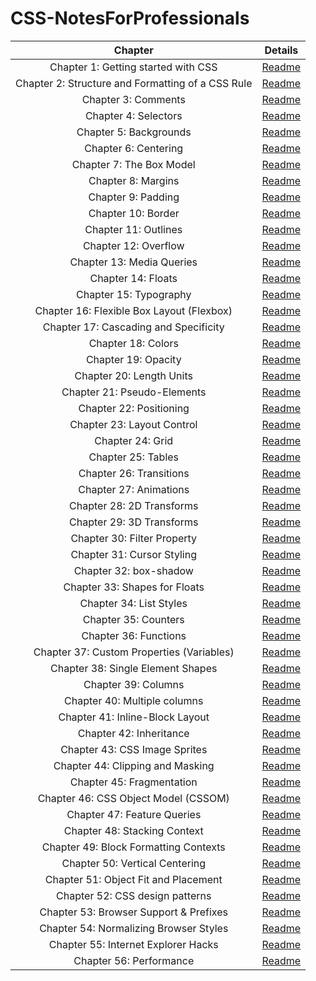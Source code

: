 # CSS-NotesForProfessionals

| Chapter | Details |
|:-------:|:-------:|
| Chapter 1: Getting started with CSS | [Readme]() |
| Chapter 2: Structure and Formatting of a CSS Rule | [Readme]() |
| Chapter 3: Comments | [Readme]() |
| Chapter 4: Selectors | [Readme]() |
| Chapter 5: Backgrounds | [Readme]() |
| Chapter 6: Centering | [Readme]() |
| Chapter 7: The Box Model | [Readme]() |
| Chapter 8: Margins | [Readme]() |
| Chapter 9: Padding | [Readme]() |
| Chapter 10: Border | [Readme]() |
| Chapter 11: Outlines | [Readme]() |
| Chapter 12: Overflow | [Readme]() |
| Chapter 13: Media Queries | [Readme]() |
| Chapter 14: Floats | [Readme]() |
| Chapter 15: Typography | [Readme]() |
| Chapter 16: Flexible Box Layout (Flexbox) | [Readme]() |
| Chapter 17: Cascading and Specificity | [Readme]() |
| Chapter 18: Colors | [Readme]() |
| Chapter 19: Opacity | [Readme]() |
| Chapter 20: Length Units | [Readme]() |
| Chapter 21: Pseudo-Elements | [Readme]() |
| Chapter 22: Positioning | [Readme]() |
| Chapter 23: Layout Control | [Readme]() |
| Chapter 24: Grid | [Readme]() |
| Chapter 25: Tables | [Readme]() |
| Chapter 26: Transitions | [Readme]() |
| Chapter 27: Animations | [Readme]() |
| Chapter 28: 2D Transforms | [Readme]() |
| Chapter 29: 3D Transforms | [Readme]() |
| Chapter 30: Filter Property | [Readme]() |
| Chapter 31: Cursor Styling | [Readme]() |
| Chapter 32: box-shadow | [Readme]() |
| Chapter 33: Shapes for Floats | [Readme]() |
| Chapter 34: List Styles | [Readme]() |
| Chapter 35: Counters | [Readme]() |
| Chapter 36: Functions | [Readme]() |
| Chapter 37: Custom Properties (Variables) | [Readme]() |
| Chapter 38: Single Element Shapes | [Readme]() |
| Chapter 39: Columns | [Readme]() |
| Chapter 40: Multiple columns | [Readme]() |
| Chapter 41: Inline-Block Layout | [Readme]() |
| Chapter 42: Inheritance | [Readme]() |
| Chapter 43: CSS Image Sprites | [Readme]() |
| Chapter 44: Clipping and Masking | [Readme]() |
| Chapter 45: Fragmentation | [Readme]() |
| Chapter 46: CSS Object Model (CSSOM) | [Readme]() |
| Chapter 47: Feature Queries | [Readme]() |
| Chapter 48: Stacking Context | [Readme]() |
| Chapter 49: Block Formatting Contexts | [Readme]() |
| Chapter 50: Vertical Centering | [Readme]() |
| Chapter 51: Object Fit and Placement | [Readme]() |
| Chapter 52: CSS design patterns | [Readme]() |
| Chapter 53: Browser Support & Prefixes | [Readme]() |
| Chapter 54: Normalizing Browser Styles | [Readme]() |
| Chapter 55: Internet Explorer Hacks | [Readme]() |
| Chapter 56: Performance | [Readme]() |
